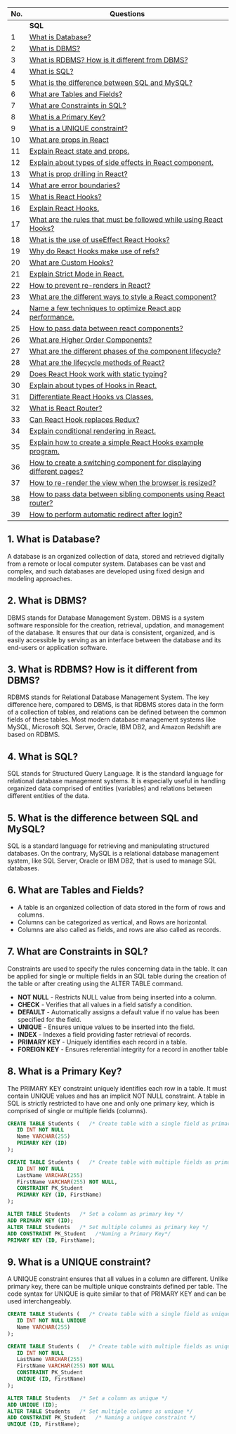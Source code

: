 | No. | Questions |
| --- | --------- |
|   | **SQL** |
| 1 | [What is Database?](#1)|
| 2 | [What is DBMS?](#2)|
| 3 | [What is RDBMS? How is it different from DBMS?](#3)|
| 4 | [What is SQL?](#4)|
| 5 | [What is the difference between SQL and MySQL?](#5)|
| 6 | [What are Tables and Fields?](#6)|
| 7 | [What are Constraints in SQL?](#7)|
| 8 | [What is a Primary Key?](#8)|
| 9 | [What is a UNIQUE constraint?](#9)|
| 10| [What are props in React](#10)|
| 11| [Explain React state and props.](#11)|
| 12| [Explain about types of side effects in React component.](#12)|
| 13| [What is prop drilling in React?](#13)|
| 14| [What are error boundaries?](#14)|
| 15| [What is React Hooks?](#15)|
| 16| [Explain React Hooks.](#16)|
| 17| [What are the rules that must be followed while using React Hooks?](#17)|
| 18 | [What is the use of useEffect React Hooks?](#18)|
| 19 | [Why do React Hooks make use of refs?](#19)|
| 20 | [What are Custom Hooks?](#20)|
| 21 | [Explain Strict Mode in React.](#21)|
| 22 | [How to prevent re-renders in React?](#22)|
| 23 | [What are the different ways to style a React component?](#23)|
| 24 | [Name a few techniques to optimize React app performance.](#24)|
| 25 | [How to pass data between react components?](#25)|
| 26 | [What are Higher Order Components?](#26)|
| 27| [What are the different phases of the component lifecycle?](#27)|
| 28| [What are the lifecycle methods of React?](#28)|
| 29| [Does React Hook work with static typing?](#29)|
| 30| [Explain about types of Hooks in React.](#30)|
| 31| [Differentiate React Hooks vs Classes.](#31)|
| 32| [What is React Router?](#32)|
| 33| [Can React Hook replaces Redux?](#33)|
| 34| [Explain conditional rendering in React.](#34)|
| 35| [Explain how to create a simple React Hooks example program.](#35)|
| 36| [How to create a switching component for displaying different pages?](#36)|
| 37| [How to re-render the view when the browser is resized?](#37)|
| 38| [How to pass data between sibling components using React router?](#38)|
| 39| [How to perform automatic redirect after login?](#39)|

## 1. What is Database?<a id="1"></a>

A database is an organized collection of data, stored and retrieved digitally from a remote or local computer system. Databases can be vast and complex, and such databases are developed using fixed design and modeling approaches.

## 2. What is DBMS?<a id="2"></a>

DBMS stands for Database Management System. DBMS is a system software responsible for the creation, retrieval, updation, and management of the database. It ensures that our data is consistent, organized, and is easily accessible by serving as an interface between the database and its end-users or application software.

## 3. What is RDBMS? How is it different from DBMS?<a id="3"></a>

RDBMS stands for Relational Database Management System. The key difference here, compared to DBMS, is that RDBMS stores data in the form of a collection of tables, and relations can be defined between the common fields of these tables. Most modern database management systems like MySQL, Microsoft SQL Server, Oracle, IBM DB2, and Amazon Redshift are based on RDBMS.

## 4. What is SQL?<a id="4"></a>

SQL stands for Structured Query Language. It is the standard language for relational database management systems. It is especially useful in handling organized data comprised of entities (variables) and relations between different entities of the data.

## 5. What is the difference between SQL and MySQL?<a id="5"></a>

SQL is a standard language for retrieving and manipulating structured databases. On the contrary, MySQL is a relational database management system, like SQL Server, Oracle or IBM DB2, that is used to manage SQL databases.

## 6. What are Tables and Fields?<a id="6"></a>

- A table is an organized collection of data stored in the form of rows and columns. 
- Columns can be categorized as vertical, and Rows are horizontal.
- Columns are also called as fields, and rows are also called as records.

## 7. What are Constraints in SQL?<a id="7"></a>

Constraints are used to specify the rules concerning data in the table. It can be applied for single or multiple fields in an SQL table during the creation of the table or after creating using the ALTER TABLE command.

- **NOT NULL** - Restricts NULL value from being inserted into a column.
- **CHECK** - Verifies that all values in a field satisfy a condition.
- **DEFAULT** - Automatically assigns a default value if no value has been specified for the field.
- **UNIQUE** - Ensures unique values to be inserted into the field.
- **INDEX** - Indexes a field providing faster retrieval of records.
- **PRIMARY KEY** - Uniquely identifies each record in a table.
- **FOREIGN KEY** - Ensures referential integrity for a record in another table

## 8. What is a Primary Key?<a id="8"></a>

The PRIMARY KEY constraint uniquely identifies each row in a table. It must contain UNIQUE values and has an implicit NOT NULL constraint.
A table in SQL is strictly restricted to have one and only one primary key, which is comprised of single or multiple fields (columns).

~~~sql
CREATE TABLE Students (   /* Create table with a single field as primary key */
   ID INT NOT NULL
   Name VARCHAR(255)
   PRIMARY KEY (ID)
);

CREATE TABLE Students (   /* Create table with multiple fields as primary key */
   ID INT NOT NULL
   LastName VARCHAR(255)
   FirstName VARCHAR(255) NOT NULL,
   CONSTRAINT PK_Student
   PRIMARY KEY (ID, FirstName)
);

ALTER TABLE Students   /* Set a column as primary key */
ADD PRIMARY KEY (ID);
ALTER TABLE Students   /* Set multiple columns as primary key */
ADD CONSTRAINT PK_Student   /*Naming a Primary Key*/
PRIMARY KEY (ID, FirstName);
~~~

## 9. What is a UNIQUE constraint?<a id="9"></a>

A UNIQUE constraint ensures that all values in a column are different. Unlike primary key, there can be multiple unique constraints defined per table. The code syntax for UNIQUE is quite similar to that of PRIMARY KEY and can be used interchangeably.

~~~sql
CREATE TABLE Students (   /* Create table with a single field as unique */
   ID INT NOT NULL UNIQUE
   Name VARCHAR(255)
);

CREATE TABLE Students (   /* Create table with multiple fields as unique */
   ID INT NOT NULL
   LastName VARCHAR(255)
   FirstName VARCHAR(255) NOT NULL
   CONSTRAINT PK_Student
   UNIQUE (ID, FirstName)
);

ALTER TABLE Students   /* Set a column as unique */
ADD UNIQUE (ID);
ALTER TABLE Students   /* Set multiple columns as unique */
ADD CONSTRAINT PK_Student   /* Naming a unique constraint */
UNIQUE (ID, FirstName);
~~~